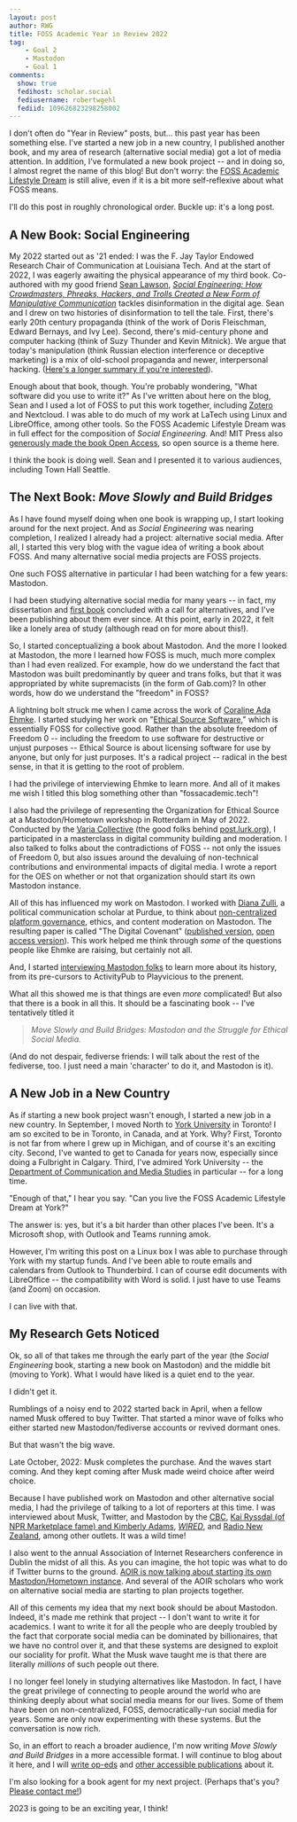 ```yaml
---
layout: post
author: RWG
title: FOSS Academic Year in Review 2022
tag:
    - Goal 2
    - Mastodon
    - Goal 1
comments: 
  show: true
  fedihost: scholar.social
  fediusername: robertwgehl
  fediid: 109626823298258002
---
```


I don't often do "Year in Review" posts, but... this past year has been something else. I've started a new job in a new country, I published another book, and my area of research (alternative social media) got a lot of media attention. In addition, I've formulated a new book project -- and in doing so, I almost regret the name of this blog! But don't worry: the [FOSS Academic Lifestyle Dream](/2020/11/27/introduction.html) is still alive, even if it is a bit more self-reflexive about what FOSS means.

I'll do this post in roughly chronological order. Buckle up: it's a long post.

<!-- more -->

## A New Book: Social Engineering
My 2022 started out as '21 ended: I was the F. Jay Taylor Endowed Research Chair of Communication at Louisiana Tech. And at the start of 2022, I was eagerly awaiting the physical appearance of my third book. Co-authored with my good friend [Sean Lawson](https://www.seanlawson.net/), *[Social Engineering: How Crowdmasters, Phreaks, Hackers, and Trolls Created a New Form of Manipulative Communication](https://mitpress.mit.edu/9780262543453/)* tackles disinformation in the digital age. Sean and I drew on two histories of disinformation to tell the tale. First, there's early 20th century propaganda (think of the work of Doris Fleischman, Edward Bernays, and Ivy Lee). Second, there's mid-century phone and computer hacking (think of Suzy Thunder and Kevin Mitnick). We argue that today's manipulation (think Russian election interference or deceptive marketing) is a mix of old-school propaganda and newer, interpersonal hacking. ([Here's a longer summary if you're interested](https://fossacademic.tech/2022/03/26/NewBookOldBook.html)).

Enough about that book, though. You're probably wondering, "What software did you use to write it?" As I've written about here on the blog, Sean and I used a lot of FOSS to put this work together, including [Zotero](/2022/10/05/deepdivezotero.html) and Nextcloud. I was able to do much of my work at LaTech using Linux and LibreOffice, among other tools. So the FOSS Academic Lifestyle Dream was in full effect for the composition of *Social Engineering.* And! MIT Press also [generously made the book Open Access](https://direct.mit.edu/books/oa-monograph/5281/Social-EngineeringHow-Crowdmasters-Phreaks-Hackers), so open source is a theme here.

I think the book is doing well. Sean and I presented it to various audiences, including Town Hall Seattle.

## The Next Book: *Move Slowly and Build Bridges*
As I have found myself doing when one book is wrapping up, I start looking around for the next project. And as *Social Engineering* was nearing completion, I realized I already had a project: alternative social media. After all, I started this very blog with the vague idea of writing a book about FOSS. And many alternative social media projects are FOSS projects.

One such FOSS alternative in particular I had been watching for a few years: Mastodon.

I had been studying alternative social media for many years -- in fact, my dissertation and [first book](https://tupress.temple.edu/books/reverse-engineering-social-media) concluded with a call for alternatives, and I've been publishing about them ever since. At this point, early in 2022, it felt like a lonely area of study (although read on for more about this!).

So, I started conceptualizing a book about Mastodon. And the more I looked at Mastodon, the more I learned how FOSS is much, much more complex than I had even realized. For example, how do we understand the fact that Mastodon was built predominantly by queer and trans folks, but that it was appropriated by white supremacists (in the form of Gab.com)? In other words, how do we understand the "freedom" in FOSS?

A lightning bolt struck me when I came across the work of [Coraline Ada Ehmke](https://where.coraline.codes/). I started studying her work on "[Ethical Source Software](https://ethicalsource.dev/)," which is essentially FOSS for collective good. Rather than the absolute freedom of Freedom 0 -- including the freedom to use software for destructive or unjust purposes -- Ethical Source is about licensing software for use by anyone, but only for just purposes. It's a radical project -- radical in the best sense, in that it is getting to the root of problem.

I had the privilege of interviewing Ehmke to learn more. And all of it makes me wish I titled this blog something other than "fossacademic.tech"!

I also had the privilege of representing the Organization for Ethical Source at a Mastodon/Hometown workshop in Rotterdam in May of 2022. Conducted by the [Varia Collective](https://varia.zone/en/) (the good folks behind [post.lurk.org](https://post.lurk.org/about)), I participated in a masterclass in digital community building and moderation. I also talked to folks about the contradictions of FOSS -- not only the issues of Freedom 0, but also issues around the devaluing of non-technical contributions and environmental impacts of digital media. I wrote a report for the OES on whether or not that organization should start its own Mastodon instance.

All of this has influenced my work on Mastodon. I worked with [Diana Zulli](https://cla.purdue.edu/directory/profiles/diana-zulli.html), a political communication scholar at Purdue, to think about [non-centralized platform governance](https://www.tandfonline.com/doi/full/10.1080/1369118X.2022.2147400), ethics, and content moderation on Mastodon. The resulting paper is called "The Digital Covenant" ([published version](https://www.tandfonline.com/doi/full/10.1080/1369118X.2022.2147400), [open access version](https://hcommons.org/deposits/item/hc:49433/)). This work helped me think through *some* of the questions people like Ehmke are raising, but certainly not all.

And, I started [interviewing Mastodon folks](https://fossacademic.tech/2022/04/17/InterviewWorkflow.html) to learn more about its history, from its pre-cursors to ActivityPub to Playvicious to the prenent.

What all this showed me is that things are even *more* complicated! But also that there is a book in all this. It should be a fascinating book -- I've tentatively titled it

> *Move Slowly and Build Bridges: Mastodon and the Struggle for Ethical Social Media.*

(And do not despair, fediverse friends: I will talk about the rest of the fediverse, too. I just need a main 'character' to do it, and Mastodon is it).

## A New Job in a New Country
As if starting a new book project wasn't enough, I started a new job in a new country. In September, I moved North to [York University](https://www.yorku.ca/) in Toronto! I am so excited to be in Toronto, in Canada, and at York. Why? First, Toronto is not far from where I grew up in Michigan, and of course it's an exciting city. Second, I've wanted to get to Canada for years now, especially since doing a Fulbright in Calgary. Third, I've admired York University -- the [Department of Communication and Media Studies](https://www.yorku.ca/laps/comn/) in particular -- for a long time.

"Enough of that," I hear you say. "Can you live the FOSS Academic Lifestyle Dream at York?"

The answer is: yes, but it's a bit harder than other places I've been. It's a Microsoft shop, with Outlook and Teams running amok.

However, I'm writing this post on a Linux box I was able to purchase through York with my startup funds. And I've been able to route emails and calendars from Outlook to Thunderbird. I can of course edit documents with LibreOffice -- the compatibility with Word is solid. I just have to use Teams (and Zoom) on occasion.

I can live with that.

## My Research Gets Noticed
Ok, so all of that takes me through the early part of the year (the *Social Engineering* book, starting a new book on Mastodon) and the middle bit (moving to York). What I would have liked is a quiet end to the year.

I didn't get it.

Rumblings of a noisy end to 2022 started back in April, when a fellow named Musk offered to buy Twitter. That started a minor wave of folks who either started new Mastodon/fediverse accounts or revived dormant ones.

But that wasn't the big wave.

Late October, 2022: Musk completes the purchase. And the waves start coming. And they kept coming after Musk made weird choice after weird choice.

Because I have published work on Mastodon and other alternative social media, I had the privilege of talking to a lot of reporters at this time. I was interviewed about Musk, Twitter, and Mastodon by the [CBC](https://www.cbc.ca/listen/live-radio/1-102-radio-noon-quebec/clip/15956335-why-care-happens-twitter), [Kai Ryssdal (of NPR Marketplace fame) and Kimberly Adams](https://www.marketplace.org/shows/make-me-smart/unpacking-mastodon/), [*WIRED*](https://www.wired.com/story/twitter-users-mastodon-meltdown/), and [Radio New Zealand](https://www.rnz.co.nz/national/programmes/ninetonoon/audio/2018866818/twitter-users-seek-alternative-to-musk-run-platform ), among other outlets. It was a wild time!

I also went to the annual Association of Internet Researchers conference in Dublin the midst of all this. As you can imagine, the hot topic was what to do if Twitter burns to the ground. [AOIR is now talking about starting its own Mastodon/Hometown instance](/2022/12/11/AOIR-social.html). And several of the AOIR scholars who work on alternative social media are starting to plan projects together.

All of this cements my idea that my next book should be about Mastodon. Indeed, it's made me rethink that project -- I don't want to write it for academics. I want to write it for all the people who are deeply troubled by the fact that corporate social media can be dominated by billionaires, that we have no control over it, and that these systems are designed to exploit our sociality for profit. What the Musk wave taught me is that there are literally *millions* of such people out there.

I no longer feel lonely in studying alternatives like Mastodon. In fact, I have the great privilege of connecting to people around the world who are thinking deeply about what social media means for our lives. Some of them have been on non-centralized, FOSS, democratically-run social media for years. Some are only now experimenting with these systems. But the conversation is now rich.

So, in an effort to reach a broader audience, I'm now writing *Move Slowly and Build Bridges* in a more accessible format. I will continue to blog about it here, and I will [write op-eds](https://www.thestar.com/opinion/contributors/2022/12/18/elon-musks-stance-on-free-speech-doesnt-include-competition-to-twitter.html) and [other accessible publications](https://theconversation.com/citizens-social-media-can-provide-an-antidote-to-propaganda-and-disinformation-192491) about it.

I'm also looking for a book agent for my next project. (Perhaps that's you? [Please contact me!](https://www.robertwgehl.org/))

2023 is going to be an exciting year, I think!

